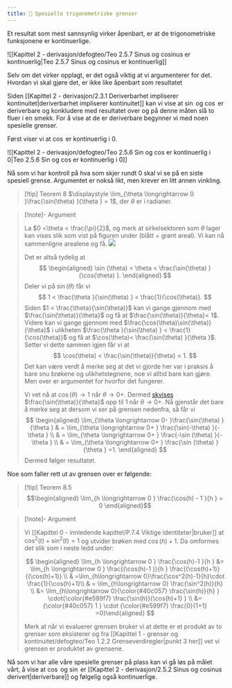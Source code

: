 ```yaml
---
title: 📄 Spesielle trigonometriske grenser
---
```

Et resultat som mest sannsynlig virker åpenbart, er at de trigonometriske funksjonene er kontinuerlige.

![[Kapittel 2 - derivasjon/defogteo/Teo 2.5.7 Sinus og cosinus er kontinuerlig|Teo 2.5.7 Sinus og cosinus er kontinuerlig]]

Selv om det virker opplagt, er det også viktig at vi argumenterer for det. Hvordan vi skal gjøre det, er ikke like åpenbart som resultatet

Siden [[Kapittel 2 - derivasjon/2.3.1 Deriverbarhet impliserer kontinuitet|deriverbarhet impliserer kontinuitet]] kan vi vise at $\sin$ og $\cos$ er deriverbare og konkludere med resultatet over og på denne måten slå to fluer i en smekk. For å vise at de er deriverbare begynner vi med noen spesielle grenser. 

Først viser vi at $\cos$ er kontinuerlig i $0$.

![[Kapittel 2 - derivasjon/defogteo/Teo 2.5.6 Sin og cos er kontinuerlig i 0|Teo 2.5.6 Sin og cos er kontinuerlig i 0]]

Nå som vi har kontroll på hva som skjer rundt 0 skal vi se på en siste spesiell grense. Argumentet er nokså likt, men krever en litt annen vinkling. 

> [!tip] Teorem 8 
>   $\displaystyle \lim_{\theta \longrightarrow 0 }\frac{\sin(\theta) }{\theta } = 1$, der $\theta$ er i radianer. 

> [!note]- Argument 
> 
> La $0 <\theta < \frac{\pi}{2}$, og merk at sirkelsektoren som $\theta$ lager kan vises slik som vist på figuren under (blått + grønt areal). Vi kan nå sammenligne arealene og få.
> ![](Files/shapes%20at%2024-07-30%2012.09.00.svg)
> 
> Det er altså tydelig at
> $$
> \begin{aligned} 
>   \sin (\theta) < \theta < \frac{\sin(\theta) }{\cos(\theta) }.
> \end{aligned} 
> $$
> Deler vi på $\sin(\theta)$ får vi
> $$
> 1 < \frac{\theta }{\sin(\theta) } < \frac{1}{\cos(\theta)}.
> $$
> Siden $1 < \frac{\theta}{\sin(\theta)}$ kan vi gange gjennom med $\frac{\sin(\theta)}{\theta}$ og få at $\frac{\sin(\theta)}{\theta}< 1$. Videre kan vi gange gjennom med $\frac{\cos(\theta)\sin(\theta)}{\theta}$ i ulikheten $\frac{\theta }{\sin(\theta) } < \frac{1}{\cos(\theta)}$ og få at $\cos(\theta)< \frac{\sin(\theta) }{\theta }$. Setter vi dette sammen igjen får vi at
> $$
> \cos(\theta) < \frac{\sin(\theta)}{\theta} < 1.
> $$
> Det kan være verdt å merke seg at det vi gjorde her var i praksis å bare snu brøkene og ulikhetstegnene, noe vi alltid bare kan gjøre. Men over er argumentet for hvorfor det fungerer. 
> 
> Vi vet nå at $\cos(\theta) \longrightarrow 1$ når $\theta \longrightarrow 0+$. Dermed [skvises](Kapittel%201%20-%20grenser%20og%20kontinuitet/defogteo/Teo%201.2.4%20Skviseteoremet.md) $\frac{\sin(\theta)}{\theta}$ opp til $1$ når $\theta \longrightarrow 0+$. Nå gjenstår det bare å merke seg at dersom vi ser på grensen nedenfra, så får vi
> $$
> \begin{aligned} 
>  \lim_{\theta \longrightarrow  0- }\frac{\sin(\theta) }{\theta } 
> & = \lim_{\theta \longrightarrow  0+ } \frac{\sin(-\theta) }{-\theta } \\
> & = \lim_{\theta \longrightarrow  0+ } \frac{-\sin (\theta) }{-\theta }  \\
> & =  \lim_{\theta \longrightarrow  0+ } \frac{\sin (\theta) }{\theta } =1. 
> \end{aligned} 
> $$
> Dermed følger resultatet. 

Noe som faller rett ut av grensen over er følgende:

> [!tip] Teorem 8.5
> $$\begin{aligned} \lim_{h \longrightarrow 0 } \frac{\cos(h) - 1 }{h } = 0  \end{aligned}$$  

> [!note]- Argument 
>
>Vi [[Kapittel 0 - innledende kapittel/P.7.4 Viktige identiteter|bruker]] at $\cos^2(t)+\sin^2(t) = 1$ og utvider brøken med $\cos(h)+1$. Da omformes det slik som i neste ledd under: 
>
>$$
>\begin{aligned} \lim_{h \longrightarrow  0  } \frac{\cos(h)-1 }{h } &= \lim_{h \longrightarrow  0  } \frac{(\cos(h)-1 )}{h } \frac{(\cos(h)+1)}{(\cos(h)+1)} \\ & =\lim_{h\longrightarrow  0}\frac{\cos^2(h)-1}{h}\cdot \frac{1}{\cos(h)+1}\\ & = \lim_{h\longrightarrow  0} \frac{\sin^2(h)}{h} \\ &= \lim_{h\longrightarrow  0}{\color{#40c057}  \frac{\sin(h)}{h} } \cdot{\color{#e599f7}  \frac{\sin(h)}{\cos(h)+1}  } \\ &=   {\color{#40c057} 1 } \cdot {\color{#e599f7} \frac{0}{1+1}  =0}\end{aligned}
>$$
>
>Merk at når vi evaluerer grensen bruker vi at dette er et produkt av to grenser som eksisterer og fra [[Kapittel 1 - grenser og kontinuitet/defogteo/Teo 1.2.2 Grenseverdiregler|punkt 3 her]] vet vi grensen er produktet av grensene. 

Nå som vi har alle våre spesielle grenser på plass kan vi gå løs på målet vårt, å vise at $\cos$ og $\sin$ er [[Kapittel 2 - derivasjon/2.5.2 Sinus og cosinus derivert|deriverbare]] og følgelig også kontinuerlige.